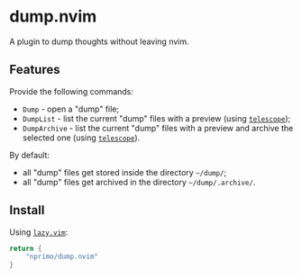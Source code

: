 # dump.nvim

A plugin to dump thoughts without leaving nvim.

## Features

Provide the following commands:

- `Dump` - open a "dump" file;
- `DumpList` - list the current "dump" files with a preview (using
  [`telescope`](https://github.com/nvim-telescope/telescope.nvim));
- `DumpArchive` - list the current "dump" files with a preview and archive the
  selected one (using
  [`telescope`](https://github.com/nvim-telescope/telescope.nvim)).

By default:

- all "dump" files get stored inside the directory `~/dump/`;
- all "dump" files get archived in the directory `~/dump/.archive/`.

## Install

Using [`lazy.vim`](https://github.com/folke/lazy.nvim):

```lua
return {
    "nprimo/dump.nvim"
}
```
